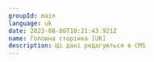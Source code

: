 ```yaml
---
groupId: main
language: uk
date: 2022-08-06T10:21:43.921Z
name: Головна сторінка [UK]
description: Ці дані редагуються в СMS
---
```


